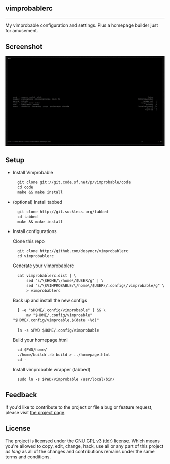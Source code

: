 ## vimprobablerc
---

My vimprobable configuration and settings. Plus a homepage builder just for amusement.

## Screenshot

![Screenshot](https://github.com/desyncr/vimprobablerc/blob/master/screenshot.png?raw=true)

## Setup

* Install Vimprobable

        git clone git://git.code.sf.net/p/vimprobable/code
        cd code
        make && make install

* (optional) Install tabbed

        git clone http://git.suckless.org/tabbed
        cd tabbed
        make && make install

* Install configurations

    Clone this repo
        
        git clone http://github.com/desyncr/vimprobablerc
        cd vimprobablerc

    Generate your vimprobablerc

        cat vimprobablerc.dist | \
            sed "s/\$HOME/\/home\/$USER/g" | \
            sed "s/\$VIMPROBABLE/\/home\/$USER\/.config\/vimprobable/g" \
            > vimprobablerc

    Back up and install the new configs

        [ -e "$HOME/.config/vimprobable" ] && \
            mv "$HOME/.config/vimproable" "$HOME/.config/vimproable.$(date +%d)"

        ln -s $PWD $HOME/.config/vimprobable


    Build your homepage.html

        cd $PWD/home/
        ./home/buildr.rb build > ../homepage.html
        cd -

    Install vimprobable wrapper (tabbed)

        sudo ln -s $PWD/vimprobable /usr/local/bin/

## Feedback

If you'd like to contribute to the project or file a bug or feature request, please visit [the project page][1].

## License

The project is licensed under the [GNU GPL v3][2] ([tldr][3]) license. Which means you're allowed to copy, edit, change, hack, use all or any part of this project *as long* as all of the changes and contributions remains under the same terms and conditions.

  [1]: https://github.com/desyncr/vimprobablerc/
  [2]: http://www.gnu.org/licenses/gpl.html
  [3]: http://www.tldrlegal.com/license/gnu-general-public-license-v3-(gpl-3)
